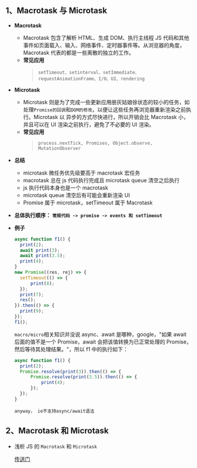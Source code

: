 ## **1、Macrotask 与 Microtask**

- **Macrotask**

  - Macrotask 包含了解析 HTML、生成 DOM、执行主线程 JS 代码和其他事件如页面载入、输入、网络事件、定时器事件等。从浏览器的角度，Macrotask 代表的都是一些离散的独立的工作。
  - **常见应用**
    > `setTimeout、setinterval、setImmediate、requestAnimationFrame、I/O、UI、rendering`

- **Microtask**

  - Microtask 则是为了完成一些更新应用册灰姑娘徐状态的较小的任务，如处理`Promise的回调`和`DOM的修改`，以便让这些任务再浏览器重新渲染之前执行。Microtask 以 异步的方式尽快进行，所以开销会比 Macrotask 小，并且可以在 UI 渲染之前执行，避免了不必要的 UI 渲染。
  - **常见应用**
    > `process.nextTick, Promises, Object.observe, MutationObserver`

- **总结**

  - microtask 微任务优先级要高于 macrotask 宏任务
  - macrotask 总在 js 代码执行完成且 microtask queue 清空之后执行
  - js 执行代码本身也是一个 macrotask
  - microtask queue 清空后有可能会重新渲染 UI
  - Promise 属于 microtask，setTimeout 属于 Macrotask

- **总体执行顺序： `常规代码 -> promise -> events 和 setTimeout`**

- **例子**

  ```js
  async function f1() {
  	print(2);
  	await print(3);
  	await print(3.5);
  	print(4);
  }
  new Promise((res, rej) => {
  	setTimeout(() => {
  		print(8);
  	});
  	print(7);
  	res();
  }).then(() => {
  	print(9);
  });
  f1();
  ```

  `macro/micro`相关知识并没说 async、await 是哪种，google，"如果 await 后面的值不是一个 Promise，await 会把该值转换为已正常处理的 Promise，然后等待其处理结果。"，所以 f1 中的执行如下：

  ```js
  async function f1() {
  	print(2);
  	Promise.resolve(print(3)).then(() => {
  		Promise.resolve(print(3.5)).then(() => {
  			print(4);
  		});
  	});
  }
  ```

  `anyway， ie不支持async/await语法`

## **2、Macrotask 和 Microtask**

- 浅析 JS 的 `Macrotask` 和 `Microtask`

  [传送门](https://segmentfault.com/a/1190000019415672)
